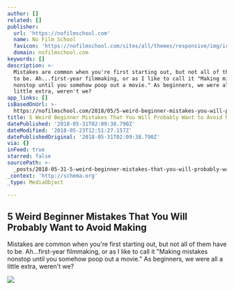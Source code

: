 ```yaml
---
author: []
related: []
publisher:
  url: 'https://nofilmschool.com'
  name: No Film School
  favicon: 'https://nofilmschool.com/sites/all/themes/responsive/img/icons/favicon.ico'
  domain: nofilmschool.com
keywords: []
description: >-
  Mistakes are common when you're first starting out, but not all of them have
  to be. Ah...first-year filmmaking, or as I like to call it "Making mistakes
  nonstop until you somehow poop out a movie." As beginners, we were all a
  little extra, weren't we?
app_links: []
isBasedOnUrl: >-
  https://nofilmschool.com/2018/05/5-weird-beginner-mistakes-you-will-probably-want-avoid-making
title: 5 Weird Beginner Mistakes That You Will Probably Want to Avoid Making
datePublished: '2018-05-31T02:09:38.790Z'
dateModified: '2018-05-23T12:51:27.157Z'
datePublishedOriginal: '2018-05-31T02:09:38.790Z'
via: {}
inFeed: true
starred: false
sourcePath: >-
  _posts/2018-05-31-5-weird-beginner-mistakes-that-you-will-probably-want-to-avo.md
_context: 'http://schema.org'
_type: MediaObject

---
```

<article style=""><h1>5 Weird Beginner Mistakes That You Will Probably Want to Avoid Making</h1><p>Mistakes are common when you're first starting out, but not all of them have to be. Ah...first-year filmmaking, or as I like to call it "Making mistakes nonstop until you somehow poop out a movie." As beginners, we were all a little extra, weren't we?</p><img src="https://nofilmschool.com/sites/default/files/styles/facebook/public/broken_lens.jpg?itok=az4QU-Rf" /></article>